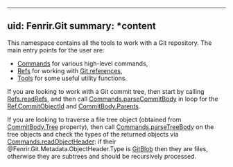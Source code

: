 <!--
SPDX-FileCopyrightText: 2025 Friedrich von Never <friedrich@fornever.me>

SPDX-License-Identifier: MIT
-->

---
uid: Fenrir.Git
summary: *content
---

This namespace contains all the tools to work with a Git repository. The main entry points for the user are:
- [Commands](api/Fenrir.Git.Commands.yml) for various high-level commands,
- [Refs](api/Fenrir.Git.Refs.yml) for working with [Git references][docs.git-refs],
- [Tools](api/Fenrir.Git.Tools.yml) for some useful utility functions.

If you are looking to work with a Git commit tree, then start by calling [Refs.readRefs](xref:Fenrir.Git.Refs.readRefs(System.String)), and then call [Commands.parseCommitBody](xref:Fenrir.Git.Commands.parseCommitBody(System.String,System.String)) in loop for the [Ref.CommitObjectId](xref:Fenrir.Git.Ref.CommitObjectId) and [CommitBody.Parents](xref:Fenrir.Git.Metadata.CommitBody.Parents).

If you are looking to traverse a file tree object (obtained from [CommitBody.Tree](xref:Fenrir.Git.Metadata.CommitBody.Tree) property), then call [Commands.parseTreeBody](xref:Fenrir.Git.Commands.parseTreeBody(System.String,System.String)) on the tree objects and check the types of the returned objects via [Commands.readObjectHeader](xref:Fenrir.Git.Commands.readObjectHeader(System.String,System.String)): if their @Fenrir.Git.Metadata.ObjectHeader.Type is [GitBlob](api/Fenrir.Git.Metadata.GitObjectType.yml) then they are files, otherwise they are subtrees and should be recursively processed.

[docs.git-refs]: https://git-scm.com/book/en/v2/Git-Internals-Git-References
